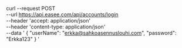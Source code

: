 curl --request POST \
     --url https://api.easee.com/api/accounts/login \
     --header 'accept: application/json' \
     --header 'content-type: application/json' \
     --data '
{
  "userName": "erkka@sahkoasennuslouhi.com",
  "password": "Erkka123"
}
'
